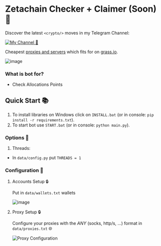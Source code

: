 # Zetachain Checker + Claimer (Soon) 🔹


Discover the latest `<crypto/>` moves in my Telegram Channel:

[![My Channel 🥰](https://img.shields.io/badge/Web3_Enjoyer_|_Subscribe_🥰-0A66C2?style=for-the-badge&logo=telegram&logoColor=white)](https://t.me/web3_enjoyer_club) 

Cheapest [proxies and servers](https://teletype.in/@web3enjoyer/4a2G9NuHssy) which fits for  on [grass.io](https://app.getgrass.io/register/?referralCode=erxggzon61FWrJ9).

![image](https://github.com/user-attachments/assets/dfbb86c1-a053-478c-8e95-a5f6ced7de5f)


### What is bot for?
   - Check Allocations Points


## Quick Start 📚
   1. To install libraries on Windows click on `INSTALL.bat` (or in console: `pip install -r requirements.txt`).
   2. To start bot use `START.bat` (or in console: `python main.py`).

### Options 📧

1. Threads:
 - In `data/config.py` put `THREADS = 1`


### Configuration 📧

1. Accounts Setup 🔒

   Put in `data/wallets.txt` wallets 
   
   ![image](https://github.com/user-attachments/assets/14a92b51-039d-41c6-ad77-1dbfb414d89a)

2. Proxy Setup 🔒

   Configure your proxies with the *ANY* (socks, http/s, ...) format in `data/proxies.txt` 🌐

   ![Proxy Configuration](https://github.com/MsLolita/VeloData/assets/58307006/a2c95484-52b6-497a-b89e-73b89d953d8c)
